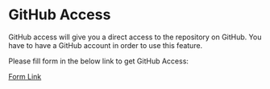 # GitHub Access

GitHub access will give you a direct access to the repository on GitHub. You have to have a GitHub account in order to use this feature.

Please fill form in the below link to get GitHub Access:

[Form Link](https://themeselection.com/tools/github/github-access)
